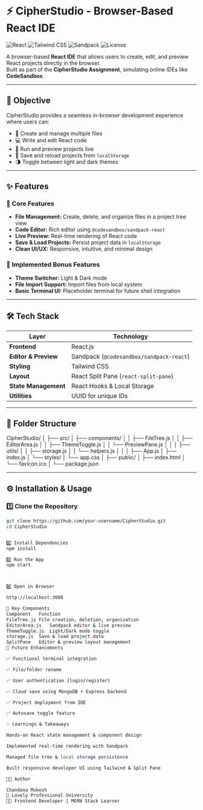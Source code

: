 # ⚡ CipherStudio - Browser-Based React IDE

![React](https://img.shields.io/badge/React-61DAFB?style=for-the-badge&logo=react&logoColor=black)
![Tailwind CSS](https://img.shields.io/badge/Tailwind%20CSS-38B2AC?style=for-the-badge&logo=tailwind-css&logoColor=white)
![Sandpack](https://img.shields.io/badge/Sandpack-F7DF1E?style=for-the-badge&logo=javascript&logoColor=black)
![License](https://img.shields.io/badge/License-MIT-blue?style=for-the-badge)

A browser-based **React IDE** that allows users to create, edit, and preview React projects directly in the browser.  
Built as part of the **CipherStudio Assignment**, simulating online IDEs like **CodeSandbox**.

---

## 🧠 Objective

CipherStudio provides a seamless in-browser development experience where users can:

- 📝 Create and manage multiple files  
- 💻 Write and edit React code  
- 🚀 Run and preview projects live  
- 💾 Save and reload projects from `localStorage`  
- 🌗 Toggle between light and dark themes  

---

## ✨ Features

### 🧩 Core Features
- **File Management:** Create, delete, and organize files in a project tree view  
- **Code Editor:** Rich editor using `@codesandbox/sandpack-react`  
- **Live Preview:** Real-time rendering of React code  
- **Save & Load Projects:** Persist project data in `localStorage`  
- **Clean UI/UX:** Responsive, intuitive, and minimal design  

### 🌟 Implemented Bonus Features
- **Theme Switcher:** Light & Dark mode  
- **File Import Support:** Import files from local system  
- **Basic Terminal UI:** Placeholder terminal for future shell integration  

---

## 🛠️ Tech Stack

| Layer | Technology |
|-------|------------|
| **Frontend** | React.js |
| **Editor & Preview** | Sandpack (`@codesandbox/sandpack-react`) |
| **Styling** | Tailwind CSS |
| **Layout** | React Split Pane (`react-split-pane`) |
| **State Management** | React Hooks & Local Storage |
| **Utilities** | UUID for unique IDs |

---

## 📂 Folder Structure

CipherStudio/
│
├── src/
│ ├── components/
│ │ ├── FileTree.js
│ │ ├── EditorArea.js
│ │ ├── ThemeToggle.js
│ │ └── PreviewPane.js
│ │
│ ├── utils/
│ │ ├── storage.js
│ │ └── helpers.js
│ │
│ ├── App.js
│ ├── index.js
│ └── styles/
│ └── app.css
│
├── public/
│ ├── index.html
│ └── favicon.ico
│
└── package.json



---

## ⚙️ Installation & Usage

### 1️⃣ Clone the Repository
```bash
git clone https://github.com/your-username/CipherStudio.git
cd CipherStudio


2️⃣ Install Dependencies
npm install

3️⃣ Run the App
npm start



4️⃣ Open in Browser

http://localhost:3000

🧱 Key Components
Component	Function
FileTree.js	File creation, deletion, organization
EditorArea.js	Sandpack editor & live preview
ThemeToggle.js	Light/Dark mode toggle
storage.js	Save & load project data
SplitPane	Editor & preview layout management
🚀 Future Enhancements

✅ Functional terminal integration

✅ File/folder rename

✅ User authentication (login/register)

✅ Cloud save using MongoDB + Express backend

✅ Project deployment from IDE

✅ Autosave toggle feature

💡 Learnings & Takeaways

Hands-on React state management & component design

Implemented real-time rendering with Sandpack

Managed file tree & local storage persistence

Built responsive developer UI using Tailwind & Split Pane

🧑‍💻 Author

Chandana Mukesh
📍 Lovely Professional University
👩‍💻 Frontend Developer | MERN Stack Learner
